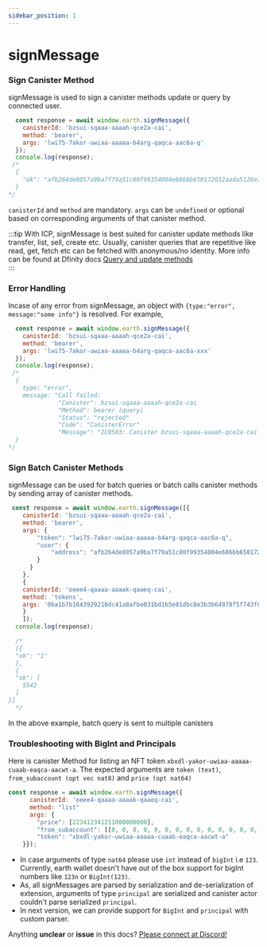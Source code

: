 ```yaml
---
sidebar_position: 1
---
```


# signMessage

### Sign Canister Method

signMessage is used to sign a canister methods update or query by connected user.

```js
  const response = await window.earth.signMessage({
    canisterId: 'bzsui-sqaaa-aaaah-qce2a-cai',
    method: 'bearer',
    args: 'lwi75-7akor-uwiaa-aaaaa-b4arg-qaqca-aac6a-q'
  });
  console.log(response);
 /*   
  {
    "ok": "afb264de8057a9ba7f79a51c80f99354004e686bb650172032aada5126e7f014"
  } 
*/
```

`canisterId` and `method` are mandatory. `args` can be `undefined` or optional based on corresponding arguments of that canister method.

:::tip
With ICP, signMessage is best suited for canister update methods like transfer, list, sell, create etc. Usually, canister queries that are repetitive like read, get, fetch etc can be fetched with anonymous/no identity. More info can be found at Dfinity docs [Query and update methods](https://smartcontracts.org/docs/developers-guide/concepts/canisters-code.html#query-update)  
:::



### Error Handling

Incase of any error from signMessage, an object with  `{type:"error", message:"some info"}` is resolved. For example,

```js
  const response = await window.earth.signMessage({
    canisterId: 'bzsui-sqaaa-aaaah-qce2a-cai',
    method: 'bearer',
    args: 'lwi75-7akor-uwiaa-aaaaa-b4arg-qaqca-aac6a-xxx'
  });
  console.log(response);
 /*   
  {
    type: "error",
    message: "Call failed:
              "Canister": bzsui-sqaaa-aaaah-qce2a-cai
              "Method": bearer (query)
              "Status": "rejected"
              "Code": "CanisterError"
              "Message": "IC0503: Canister bzsui-sqaaa-aaaah-qce2a-cai trapped explicitly: RTS error: blob_of_principal: invalid principal"
  } 
*/
```

### Sign Batch Canister Methods 
signMessage can be used for batch queries or batch calls  canister methods by sending array of canister methods.

```js
 const response = await window.earth.signMessage([{
    canisterId: 'bzsui-sqaaa-aaaah-qce2a-cai',
    method: 'bearer',
    args: {
        "token": "lwi75-7akor-uwiaa-aaaaa-b4arg-qaqca-aac6a-q",
        "user": {
            "address": "afb264de8057a9ba7f79a51c80f99354004e686bb650172032aada5126e7f014"
        }
      }
    },
    {
    canisterId: 'oeee4-qaaaa-aaaak-qaaeq-cai',
    method: 'tokens',
    args: '0ba1b7b1643929210dc41a8afbe031bd1b5e81dbc8e3b3b64978f5f743f058c3',
    }
    ]);
  console.log(response);

  /* 
  [{
  "ok": "1"
  },
  {
  "ok": [
    5542
  ]
}]
  */

```
In the above example, batch query is sent to multiple canisters


### Troubleshooting with BigInt and Principals
Here is canister Method for listing an NFT token `xbxdl-yakor-uwiaa-aaaaa-cuaab-eaqca-aacwt-a`. The expected arguments are `token (text)`, `from_subaccount (opt vec nat8)` and `price (opt nat64)`
```js
const response = await window.earth.signMessage({
      canisterId: 'oeee4-qaaaa-aaaak-qaaeq-cai',
      method: "list"
      args: {
        "price": [223412341211000000000],
        "from_subaccount": [[0, 0, 0, 0, 0, 0, 0, 0, 0, 0, 0, 0, 0, 0, 0, 0, 0, 0, 0, 0, 0, 0, 0, 0, 0, 0, 0, 0, 0, 0, 0, 0]],
        "token": "xbxdl-yakor-uwiaa-aaaaa-cuaab-eaqca-aacwt-a"
    }});
```
 * In case arguments of type `nat64` please use `int` instead of `bigInt` i.e `123`. Currently, earth wallet doesn't have out of the box support for bigInt numbers like `123n` or `BigInt(123)`.  
 * As, all signMessages are parsed by serialization and de-serialization of extension, arguments of type `principal` are serialized and canister actor couldn't parse serialized `principal`. 
 * In next version, we can provide support for `BigInt` and `principal` with custom parser.



Anything **unclear** or **issue** in this docs? [Please connect at Discord!](https://discord.gg/B8G75XZ92K)